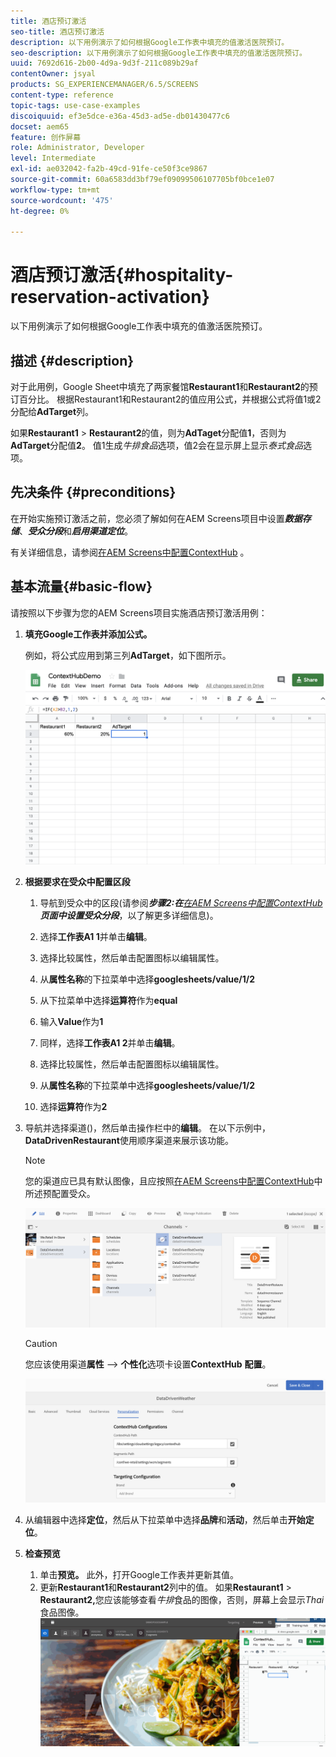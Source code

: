 ```yaml
---
title: 酒店预订激活
seo-title: 酒店预订激活
description: 以下用例演示了如何根据Google工作表中填充的值激活医院预订。
seo-description: 以下用例演示了如何根据Google工作表中填充的值激活医院预订。
uuid: 7692d616-2b00-4d9a-9d3f-211c089b29af
contentOwner: jsyal
products: SG_EXPERIENCEMANAGER/6.5/SCREENS
content-type: reference
topic-tags: use-case-examples
discoiquuid: ef3e5dce-e36a-45d3-ad5e-db01430477c6
docset: aem65
feature: 创作屏幕
role: Administrator, Developer
level: Intermediate
exl-id: ae032042-fa2b-49cd-91fe-ce50f3ce9867
source-git-commit: 60a6583dd3bf79ef09099506107705bf0bce1e07
workflow-type: tm+mt
source-wordcount: '475'
ht-degree: 0%

---
```


# 酒店预订激活{#hospitality-reservation-activation}

以下用例演示了如何根据Google工作表中填充的值激活医院预订。

## 描述 {#description}

对于此用例，Google Sheet中填充了两家餐馆&#x200B;**Restaurant1**&#x200B;和&#x200B;**Restaurant2**&#x200B;的预订百分比。 根据Restaurant1和Restaurant2的值应用公式，并根据公式将值1或2分配给&#x200B;**AdTarget**&#x200B;列。

如果&#x200B;**Restaurant1** > **Restaurant2**&#x200B;的值，则为&#x200B;**AdTaget**&#x200B;分配值&#x200B;**1**，否则为&#x200B;**AdTarget**&#x200B;分配值&#x200B;**2**。 值1生成&#x200B;*牛排食品*&#x200B;选项，值2会在显示屏上显示&#x200B;*泰式食品*&#x200B;选项。

## 先决条件 {#preconditions}

在开始实施预订激活之前，您必须了解如何在AEM Screens项目中设置&#x200B;***数据存储***、***受众分段***&#x200B;和&#x200B;***启用渠道定位***。

有关详细信息，请参阅[在AEM Screens中配置ContextHub](configuring-context-hub.md) 。

## 基本流量{#basic-flow}

请按照以下步骤为您的AEM Screens项目实施酒店预订激活用例：

1. **填充Google工作表并添加公式。**

   例如，将公式应用到第三列&#x200B;**AdTarget**，如下图所示。

   ![screen_shot_2019-04-29at94132am](assets/screen_shot_2019-04-29at94132am.png)

1. **根据要求在受众中配置区段**

   1. 导航到受众中的区段(请参阅&#x200B;***步骤2:在&#x200B;**[在AEM Screens中配置ContextHub](configuring-context-hub.md)**页面中设置受众分段***，以了解更多详细信息)。

   1. 选择&#x200B;**工作表A1 1**&#x200B;并单击&#x200B;**编辑**。

   1. 选择比较属性，然后单击配置图标以编辑属性。
   1. 从&#x200B;**属性名称**&#x200B;的下拉菜单中选择&#x200B;**googlesheets/value/1/2**

   1. 从下拉菜单中选择&#x200B;**运算符**&#x200B;作为&#x200B;**equal**

   1. 输入&#x200B;**Value**&#x200B;作为&#x200B;**1**

   1. 同样，选择&#x200B;**工作表A1 2**&#x200B;并单击&#x200B;**编辑**。

   1. 选择比较属性，然后单击配置图标以编辑属性。
   1. 从&#x200B;**属性名称**&#x200B;的下拉菜单中选择&#x200B;**googlesheets/value/1/2**

   1. 选择&#x200B;**运算符**&#x200B;作为&#x200B;**2**

1. 导航并选择渠道()，然后单击操作栏中的&#x200B;**编辑**。 在以下示例中， **DataDrivenRestaurant**&#x200B;使用顺序渠道来展示该功能。

   >[!NOTE]
   >
   >您的渠道应已具有默认图像，且应按照[在AEM Screens中配置ContextHub](configuring-context-hub.md)中所述预配置受众。

   ![screen_shot_2019-05-08at14652pm](assets/screen_shot_2019-05-08at14652pm.png)

   >[!CAUTION]
   >
   >您应该使用渠道&#x200B;**属性** —> **个性化**&#x200B;选项卡设置&#x200B;**ContextHub** **配置**。

   ![screen_shot_2019-05-08at114106am](assets/screen_shot_2019-05-08at114106am.png)

1. 从编辑器中选择&#x200B;**定位**，然后从下拉菜单中选择&#x200B;**品牌**&#x200B;和&#x200B;**活动**，然后单击&#x200B;**开始定位**。
1. **检查预览**

   1. 单击&#x200B;**预览。** 此外，打开Google工作表并更新其值。
   1. 更新&#x200B;**Restaurant1**&#x200B;和&#x200B;**Restaurant2**&#x200B;列中的值。 如果&#x200B;**Restaurant1** > **Restaurant2,**&#x200B;您应该能够查看&#x200B;*牛排*&#x200B;食品的图像，否则，屏幕上会显示&#x200B;*Thai*&#x200B;食品图像。
   ![结果5](assets/result5.gif)
